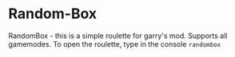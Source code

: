 # Random-Box
RandomBox - this is a simple roulette for garry's mod. Supports all gamemodes. To open the roulette, type in the console ``randombox``
